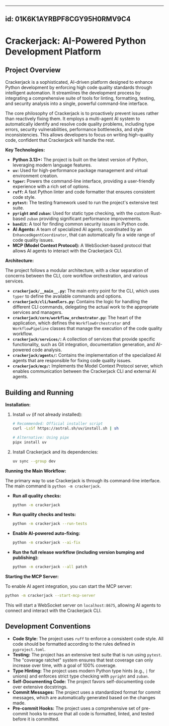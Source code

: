 ______________________________________________________________________

## id: 01K6K1AYRBPF8CGY95H0RMV9C4

# Crackerjack: AI-Powered Python Development Platform

## Project Overview

Crackerjack is a sophisticated, AI-driven platform designed to enhance Python development by enforcing high code quality standards through intelligent automation. It streamlines the development process by integrating a comprehensive suite of tools for linting, formatting, testing, and security analysis into a single, powerful command-line interface.

The core philosophy of Crackerjack is to proactively prevent issues rather than reactively fixing them. It employs a multi-agent AI system to automatically identify and resolve code quality problems, including type errors, security vulnerabilities, performance bottlenecks, and style inconsistencies. This allows developers to focus on writing high-quality code, confident that Crackerjack will handle the rest.

**Key Technologies:**

- **Python 3.13+:** The project is built on the latest version of Python, leveraging modern language features.
- **`uv`:** Used for high-performance package management and virtual environment creation.
- **`typer`:** Powers the command-line interface, providing a user-friendly experience with a rich set of options.
- **`ruff`:** A fast Python linter and code formatter that ensures consistent code style.
- **`pytest`:** The testing framework used to run the project's extensive test suite.
- **`pyright` and `zuban`:** Used for static type checking, with the custom Rust-based `zuban` providing significant performance improvements.
- **`bandit`:** A tool for finding common security issues in Python code.
- **AI Agents:** A team of specialized AI agents, coordinated by an `EnhancedAgentCoordinator`, that can automatically fix a wide range of code quality issues.
- **MCP (Model Context Protocol):** A WebSocket-based protocol that allows AI agents to interact with the Crackerjack CLI.

**Architecture:**

The project follows a modular architecture, with a clear separation of concerns between the CLI, core workflow orchestration, and various services.

- **`crackerjack/__main__.py`:** The main entry point for the CLI, which uses `typer` to define the available commands and options.
- **`crackerjack/cli/handlers.py`:** Contains the logic for handling the different CLI commands, delegating the actual work to the appropriate services and managers.
- **`crackerjack/core/workflow_orchestrator.py`:** The heart of the application, which defines the `WorkflowOrchestrator` and `WorkflowPipeline` classes that manage the execution of the code quality workflow.
- **`crackerjack/services/`:** A collection of services that provide specific functionality, such as Git integration, documentation generation, and AI-powered code analysis.
- **`crackerjack/agents/`:** Contains the implementation of the specialized AI agents that are responsible for fixing code quality issues.
- **`crackerjack/mcp/`:** Implements the Model Context Protocol server, which enables communication between the Crackerjack CLI and external AI agents.

## Building and Running

**Installation:**

1. Install `uv` (if not already installed):
   ```bash
   # Recommended: Official installer script
   curl -LsSf https://astral.sh/uv/install.sh | sh

   # Alternative: Using pipx
   pipx install uv
   ```
1. Install Crackerjack and its dependencies:
   ```bash
   uv sync --group dev
   ```

**Running the Main Workflow:**

The primary way to use Crackerjack is through its command-line interface. The main command is `python -m crackerjack`.

- **Run all quality checks:**
  ```bash
  python -m crackerjack
  ```
- **Run quality checks and tests:**
  ```bash
  python -m crackerjack --run-tests
  ```
- **Enable AI-powered auto-fixing:**
  ```bash
  python -m crackerjack --ai-fix
  ```
- **Run the full release workflow (including version bumping and publishing):**
  ```bash
  python -m crackerjack --all patch
  ```

**Starting the MCP Server:**

To enable AI agent integration, you can start the MCP server:

```bash
python -m crackerjack --start-mcp-server
```

This will start a WebSocket server on `localhost:8675`, allowing AI agents to connect and interact with the Crackerjack CLI.

## Development Conventions

- **Code Style:** The project uses `ruff` to enforce a consistent code style. All code should be formatted according to the rules defined in `pyproject.toml`.
- **Testing:** The project has an extensive test suite that is run using `pytest`. The "coverage ratchet" system ensures that test coverage can only increase over time, with a goal of 100% coverage.
- **Type Hinting:** The project uses modern Python type hints (e.g., `|` for unions) and enforces strict type checking with `pyright` and `zuban`.
- **Self-Documenting Code:** The project favors self-documenting code over extensive docstrings.
- **Commit Messages:** The project uses a standardized format for commit messages, which are automatically generated based on the changes made.
- **Pre-commit Hooks:** The project uses a comprehensive set of pre-commit hooks to ensure that all code is formatted, linted, and tested before it is committed.
